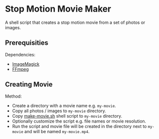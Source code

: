 Stop Motion Movie Maker
=======================

A shell script that creates a stop motion movie from 
a set of photos or images.

Prerequisities
--------------
Dependencies:
* [ImageMagick](http://www.imagemagick.org/)
* [FFmpeg](https://www.ffmpeg.org/)

Creating Movie
--------------
Method:
* Create a directory with a movie name e.g. `my-movie`.
* Copy all photos / images to `my-movie` directory.
* Copy [make-movie.sh](sh/make-movie.sh) shell script to `my-movie` directory.
* Optionally customize the script e.g. file names or movie resolution.
* Run the script and movie file will be created in the directory next
  to `my-movie` and will be named `my-movie.mp4`.
